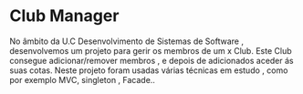 # Club Manager
No âmbito da U.C Desenvolvimento de Sistemas de Software , desenvolvemos um projeto para gerir os membros de um x Club.
Este Club consegue adicionar/remover membros , e depois de adicionados aceder ás suas cotas.
Neste projeto foram usadas várias técnicas em estudo , como por exemplo MVC, singleton , Facade..
